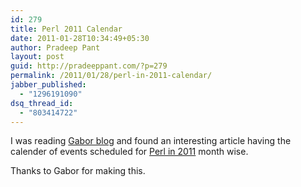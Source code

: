 ```yaml
---
id: 279
title: Perl 2011 Calendar
date: 2011-01-28T10:34:49+05:30
author: Pradeep Pant
layout: post
guid: http://pradeeppant.com/?p=279
permalink: /2011/01/28/perl-in-2011-calendar/
jabber_published:
  - "1296191090"
dsq_thread_id:
  - "803414722"
---
```

I was reading <a href="http://szabgab.com" target="_blank">Gabor blog</a> and found an interesting article having the calender of events scheduled for [Perl in 2011](http://szabgab.com/blog/2011/01/perl-in-2011.html) month wise.

Thanks to Gabor for making this.